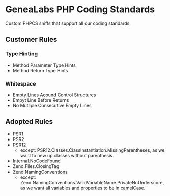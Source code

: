 # GeneaLabs PHP Coding Standards
Custom PHPCS sniffs that support all our coding standards.

## Customer Rules
### Type Hinting
- Method Parameter Type Hints
- Method Return Type Hints

### Whitespace
- Empty Lines Acound Control Structures
- Empyt Line Before Returns
- No Mutliple Consecutive Empty Lines

## Adopted Rules
- PSR1
- PSR2
- PSR12
    - except: PSR12.Classes.ClassInstantiation.MissingParentheses, as we want to new up classes without parenthesis.
- Internal.NoCodeFound
- Zend.Files.ClosingTag
- Zend.NamingConventions
    - except: Zend.NamingConventions.ValidVariableName.PrivateNoUnderscore, as we want all variables and properties to be in camelCase.
